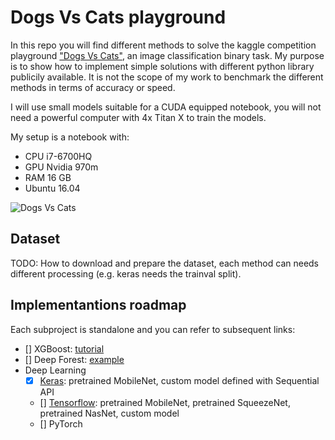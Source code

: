 # Dogs Vs Cats playground

In this repo you will find different methods to solve the kaggle competition playground ["Dogs Vs Cats"](https://www.kaggle.com/c/dogs-vs-cats-redux-kernels-edition),
an image classification binary task.
My purpose is to show how to implement simple solutions with different python library publicily available.
It is not the scope of my work to benchmark the different methods in terms of accuracy or speed.

I will use small models suitable for a CUDA equipped notebook, you will not need a powerful computer with 4x Titan X to train the models.

My setup is a notebook with:
- CPU i7-6700HQ
- GPU Nvidia 970m
- RAM 16 GB
- Ubuntu 16.04

![Dogs Vs Cats](https://kaggle2.blob.core.windows.net/competitions/kaggle/5441/logos/front_page.png)

## Dataset

TODO: How to download and prepare the dataset, each method can needs different processing (e.g. keras needs the trainval split).

## Implementantions roadmap

Each subproject is standalone and you can refer to subsequent links:

- [] XGBoost: [tutorial](http://blog.kaggle.com/2017/01/23/a-kaggle-master-explains-gradient-boosting/)
- [] Deep Forest: [example](https://www.kaggle.com/demoon/the-nature-conservancy-fisheries-monitoring/deep-forest-1-4-public-log-loss-with-1-5-data)
- Deep Learning
    - [x] [Keras](/deep_learning/keras): pretrained MobileNet, custom model defined with Sequential API
    - [] [Tensorflow](/deep_learning/tensorflow): pretrained MobileNet, pretrained SqueezeNet, pretrained NasNet, custom model
    - [] PyTorch
